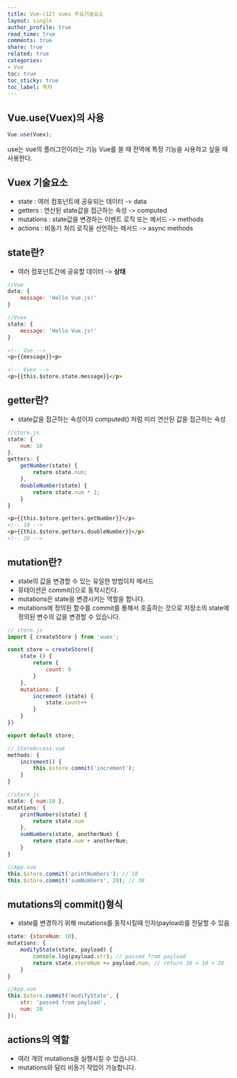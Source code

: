 ```yaml
---
title: Vue-(12) vuex 주요기술요소
layout: single
author_profile: true
read_time: true
comments: true
share: true
related: true
categories:
- Vue
toc: true
toc_sticky: true
toc_label: 목차
---
```




## Vue.use(Vuex)의 사용
```javascript
Vue.use(Vuex);
```
use는 vue의 플러그인이라는 기능
Vue를 쓸 때 전역에 특정 기능을 사용하고 싶을 때 사용한다.

## Vuex 기술요소
- state : 여러 컴포넌트에 공유되는 데이터 -> data
- getters : 연산된 state값을 접근하는 속성 -> computed
- mutations : state값을 변경하는 이벤트 로직 또는 메서드 -> methods
- actions : 비동기 처리 로직을 선언하는 메서드 -> async methods

## state란?
- 여러 컴포넌트간에 공유할 데이터  -> **상태** 
```javascript
//Vue
data: {
    message: 'Hello Vue.js!'
}

//Vuex
state: {
    message: 'Hello Vue.js!'
}

```
```html
<!-- Vue -->
<p>{{message}}<p>

<!-- Vuex -->
<p>{{this.$store.state.message}}</p>
```

## getter란?

- state값을 접근하는 속성이자 computed() 처럼 미리 연산된 값을 접근하는 속성

```javascript
//store.js
state: {
    num: 10
},
getters: {
    getNumber(state) {
        return state.num;
    },
    doubleNumber(state) {
        return state.num * 2;
    }
}
```

```html
<p>{{this.$store.getters.getNumber}}</p> 
<!-- 10 -->
<p>{{this.$store.getters.doubleNumber}}</p> 
<!-- 20 -->
```

## mutation란?
- state의 값을 변경할 수 있는 유일한 방법이자 메서드
- 뮤테이션은 commit()으로 동작시킨다.
- mutations은 state을 변경시키는 역할을 합니다.
- mutations에 정의된 함수를 commit를 통해서 호출하는 것으로 저장소의 state에 정의된 변수의 값을 변경할 수 있습니다.

```javascript
// store.js
import { createStore } from 'vuex';

const store = createStore({
    state () {
        return {
            count: 0
        }
    },
    mutations: {
        increment (state) {
            state.count++
        }
    }
})

export default store;

// StoreAccess.vue
methods: {
    increment() {
        this.$store.commit('increment');
    }
}
```

```javascript
//store.js
state: { num:10 },
mutations: {
    printNumbers(state) {
        return state.num
    },
    sumNumbers(state, anotherNum) {
        return state.num + anotherNum;
    }
}

//App.vue
this.$store.commit('printNumbers'); // 10
this.$store.commit('sumNumbers', 20); // 30
```
## mutations의 commit()형식
- state를 변경하기 위해 mutations를 동작시킬때 인자(payload)를 전달할 수 있음
```javascript
state: {storeNum: 10},
mutations: {
    modifyState(state, payload) {
        console.log(payload.str); // passed from payload
        return state.storeNum += payload.num; // return 30 = 10 + 20
    }
}

//App.vue
this.$store.commit('modifyState', {
    str: 'passed from payload',
    num: 20
});
```
## actions의 역할
- 여러 개의 mutations을 실행시킬 수 있습니다.
- mutations와 달리 비동기 작업이 가능합니다.



